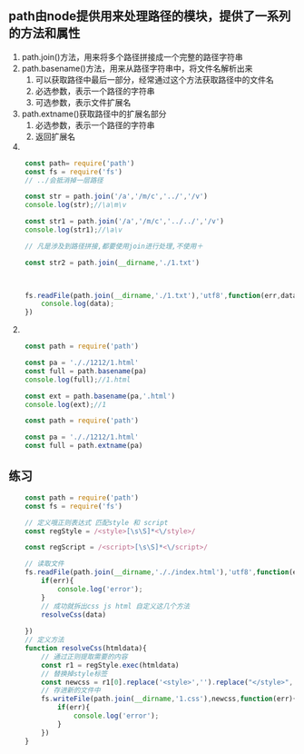 ## path由node提供用来处理路径的模块，提供了一系列的方法和属性
1. path.join()方法，用来将多个路径拼接成一个完整的路径字符串
2. path.basename()方法，用来从路径字符串中，将文件名解析出来 
   1. 可以获取路径中最后一部分，经常通过这个方法获取路径中的文件名
   2. 必选参数，表示一个路径的字符串
   3. 可选参数，表示文件扩展名
3. path.extname()获取路径中的扩展名部分
   1. 必选参数，表示一个路径的字符串
   2. 返回扩展名
4. 
```js
    const path= require('path')
    const fs = require('fs')
    // ../会抵消掉一层路径 

    const str = path.join('/a','/m/c','../','/v')
    console.log(str);//\a\m\v

    const str1 = path.join('/a','/m/c','../../','/v')
    console.log(str1);//\a\v

    // 凡是涉及到路径拼接,都要使用join进行处理,不使用＋

    const str2 = path.join(__dirname,'./1.txt')

 

    fs.readFile(path.join(__dirname,'./1.txt'),'utf8',function(err,data){
        console.log(data);
    })


```
2. 
```js
    const path = require('path')

    const pa = '././1212/1.html'
    const full = path.basename(pa)
    console.log(full);//1.html

    const ext = path.basename(pa,'.html')
    console.log(ext);//1

```
```js
    const path = require('path')

    const pa = '././1212/1.html'
    const full = path.extname(pa)

```
## 练习
```js
    const path = require('path')
    const fs = require('fs')

    // 定义哦正则表达式 匹配style 和 script
    const regStyle = /<style>[\s\S]*<\/style>/

    const regScript = /<script>[\s\S]*<\/script>/

    // 读取文件
    fs.readFile(path.join(__dirname,'././index.html'),'utf8',function(err,data){
        if(err){
            console.log('error');
        }
        // 成功就拆出css js html 自定义这几个方法
        resolveCss(data)
        
    })
    // 定义方法
    function resolveCss(htmldata){
        // 通过正则提取需要的内容
        const r1 = regStyle.exec(htmldata)
        // 替换掉style标签
        const newcss = r1[0].replace('<style>','').replace("</style>",'')
        // 存进新的文件中
        fs.writeFile(path.join(__dirname,'1.css'),newcss,function(err){
            if(err){
                console.log('error');
            }
        })
    }

```
